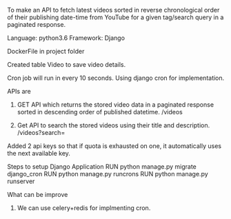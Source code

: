 To make an API to fetch latest videos sorted in reverse chronological order of their publishing date-time from YouTube for a given tag/search query in a paginated response.

Language: python3.6
Framework: Django



DockerFile in project folder

Created table Video to save video details.


Cron job will run in every 10 seconds. Using django cron for implementation.

APIs are 
1. GET API which returns the stored video data in a paginated response sorted in descending order of published datetime.
<url>/videos

2. Get API to search the stored videos using their title and description.
<url>/videos?search=<keyword>


Added 2 api keys so that if quota is exhausted on one, it automatically uses the next available key.

Steps to setup Django Application
RUN python manage.py migrate django_cron
RUN python manage.py runcrons
RUN python manage.py runserver 
  

What can be improve
1. We can use celery+redis for implmenting cron.
